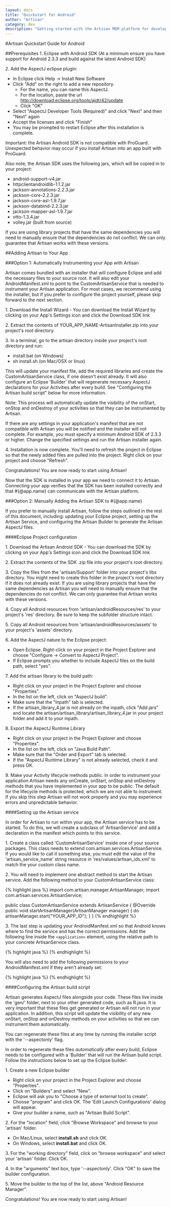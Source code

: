 ```yaml
---
layout: docs
title: "Quickstart for Android"
author: "Artisan"
category: dev
description: "Getting started with the Artisan MEM platform for developers."
---
```

#Artisan Quickstart Guide for Android

##Prerequisites
1\. Eclipse with Android SDK (At a minimum ensure you have support for Android 2.3.3 and build against the latest Android SDK)

2\. Add the AspectJ eclipse plugin:

* In Eclipse click Help -> Install New Software
* Click "Add" on the right to add a new repository.
  * For the name, you can name this AspectJ.
  * For the location, paste the url http://download.eclipse.org/tools/ajdt/42/update
  * Click "OK"
* Select "AspectJ Developer Tools (Required)" and click "Next" and then "Next" again
* Accept the licenses and click "Finish"
* You may be prompted to restart Eclipse after this installation is complete.

<div class="note note-important">
  <p>Important: the Artisan Android SDK is not compatible with ProGuard. Unexpected behavior may occur if you install Artisan into an app built with ProGuard.</p>
</div>

<div class="note note-hint">
  <p>Also note, the Artisan SDK uses the following jars, which will be copied in to your project:</p>
  <ul>
      <li>android-support-v4.jar</li>
      <li>httpclientandroidlib-1.1.2.jar</li>
      <li>jackson-annotations-2.2.3.jar</li>
      <li>jackson-core-2.2.3.jar</li>
      <li>jackson-core-asl-1.9.7.jar</li>
      <li>jackson-databind-2.2.3.jar</li>
      <li>jackson-mapper-asl-1.9.7.jar</li>
      <li>otto-1.3.4.jar</li>
      <li>volley.jar (built from source)</li>
  </ul>
  <p>If you are using library projects that have the same dependencies you will need to manually ensure that the dependencies do not conflict. We can only guarantee that Artisan works with these versions.</p>
</div>

##Adding Artisan to Your App

###Option 1: Automatically Instrumenting your App with Artisan

Artisan comes bundled with an installer that will configure Eclipse and add the necessary files to your source root. It will also edit your AndroidManifest.xml to point to the CustomArtisanService that is needed to instrument your Artisan application. For most cases, we recommend using the installer, but if you prefer to configure the project yourself, please skip forward to the next section.

1\. Download the Install Wizard - You can download the Install Wizard by clicking on your App's Settings icon and click the Download SDK link

2\. Extract the contents of YOUR_APP_NAME-ArtisanInstaller.zip into your project's root directory.

3\. In a terminal, go to the artisan directory inside your project's root directory and run:

* install.bat (on Windows)
* sh install.sh (on Mac/OSX or linux)

This will update your manifest file, add the required libraries and create the CustomArtisanService class, if one doesn't exist already. It will also configure an Eclipse 'Builder' that will regenerate necessary AspectJ declarations for your Activities after every build. See "Configuring the Artisan build script" below for more information.

Note: This process will automatically update the visibility of the onStart, onStop and onDestroy of your activities so that they can be instrumented by Artisan.

If there are any settings in your application's manifest that are not compatible with Artisan you will be notified and the installer will not complete. For example, you must specify a minimum Android SDK of 2.3.3 or higher. Change the specified settings and run the Artisan installer again.

4\. Installation is now complete. You'll need to refresh the project in Eclipse so that the newly added files are pulled into the project. Right click on your project and choose "Refresh".

Congratulations! You are now ready to start using Artisan!

Now that the SDK is installed in your app we need to connect it to Artisan. Connecting your app verifies that the SDK has been installed correctly and that #{@app.name} can communicate with the Artisan platform.

###Option 2: Manually Adding the Artisan SDK to #{@app.name}

If you prefer to manually install Artisan, follow the steps outlined in the rest of this document, including: updating your Eclipse project, setting up the Artisan Service, and configuring the Artisan Builder to generate the Artisan AspectJ files.

####Eclipse Project configuration

1\. Download the Artisan Android SDK - You can download the SDK by clicking on your App's Settings icon and click the Download SDK link

2\. Extract the contents of the SDK .zip file into your project's root directory.

3\. Copy the files from the 'artisan/Support' folder into your project's libs directory. You might need to create this folder in the project's root directory if it does not already exist. If you are using library projects that have the same dependencies as Artisan you will need to manually ensure that the dependencies do not conflict. We can only guarantee that Artisan works with these versions.

4\. Copy all Android resources from 'artisan/androidResources/res' to your project's 'res' directory. Be sure to keep the subfolder structure intact.

5\. Copy all Android resources from 'artisan/androidResources/assets' to your project's 'assets' directory.

6\. Add the AspectJ nature to the Eclipse project:

* Open Eclipse. Right-click on your project in the Project Explorer and choose "Configure -> Convert to AspectJ Project".
* If Eclipse prompts you whether to include AspectJ files on the build path, select "yes".

7\. Add the artisan library to the build path:


* Right click on your project in the Project Explorer and choose "Properties".
* In the list on the left, click on "AspectJ build".
* Make sure that the "Inpath" tab is selected.
* If the artisan_library_4.jar is not already on the inpath, click "Add jars" and locate the artisan/artisan_library/artisan_library_4.jar in your project folder and add it to your inpath.

8\. Export the AspectJ Runtime Library

* Right click on your project in the Project Explorer and choose "Properties".
* In the list on the left, click on "Java Build Path".
* Make sure that the "Order and Export" tab is selected.
* If the "AspectJ Runtime Library" is not already selected, check it and press OK.

9\. Make your Activity lifecycle methods public. In order to instrument your application Artisan needs any onCreate, onStart, onStop and onDestroy methods that you have implemented in your app to be public. The default for the lifecycle methods is protected, which we are not able to instrument. If you skip this step Artisan will not work properly and you may experience errors and unpredictable behavior.

####Setting up the Artisan service

In order for Artisan to run within your app, the Artisan service has to be started. To do this, we will create a subclass of 'ArtisanService' and add a declaration in the manifest which points to this service.

1\. Create a class called 'CustomArtisanService' inside one of your source packages. This class needs to extend com.artisan.services.ArtisanService. If you would like to call it something else, you must edit the value of the 'artisan_service_name' string resource in 'res/values/artisan_ids.xml' to match the your custom class name.

2\. You will need to implement one abstract method to start the Artisan service. Add the following method to your CustomArtisanService class:

{% highlight java %}
import com.artisan.manager.ArtisanManager;
import com.artisan.services.ArtisanService;

public class CustomArtisanService extends ArtisanService {
  @Override
  public void startArtisanManager(ArtisanManager manager) { do
    artisanManager.start("YOUR_APP_ID");
  }
}
{% endhighlight %}

3\. The last step is updating your AndroidManifest.xml so that Android knows where to find the service and has the correct permissions. Add the following line inside the `<application>` element, using the relative path to your concrete ArtisanService class.

{% highlight java %}
<service android:name=".path.to.my.CustomArtisanService"/>
{% endhighlight %}

You will also need to add the following permissions to your AndroidManifest.xml if they aren't already set:

{% highlight java %}
<uses-permission android:name="android.permission.READ_PHONE_STATE"/>
<uses-permission android:name="android.permission.GET_TASKS"/>
<uses-permission android:name="android.permission.WRITE_EXTERNAL_STORAGE"/>
<uses-permission android:name="android.permission.INTERNET"/>
<uses-permission android:name="android.permission.ACCESS_NETWORK_STATE"/>
{% endhighlight %}

####Configuring the Artisan build script

Artisan generates AspectJ files alongside your code. These files live inside the 'gen/' folder, next to your other generated code, such as R.java. It is very important that these files get generated or Artisan will not run in your application. In addition, this script will update the visibility of any new onStart, onStop and onDestroy methods on your activities so that we can instrument them automatically.

You can regenerate these files at any time by running the installer script with the '--aspectonly' flag.

In order to regenerate these files *automatically* after every build, Eclipse needs to be configured with a 'Builder' that will run the Artisan build script. Follow the instructions below to set up the Eclipse builder:

1\. Create a new Eclipse builder

* Right click on your project in the Project Explorer and choose "Properties".
* Click on "Builders" and select "New".
* Eclipse will ask you to "Choose a type of external tool to create".
* Choose "program" and click OK. The 'Edit Launch Configurations' dialog will appear.
* Give your builder a name, such as "Artisan Build Script".

2\. For the "location" field, click "Browse Workspace" and browse to your 'artisan' folder.

* On Mac/Linux, select **install.sh** and click OK.
* On Windows, select **install.bat** and click OK.

3\. For the "working directory" field, click on "browse workspace" and select your 'artisan' folder. Click OK.

4\. In the "arguments" text box, type '--aspectonly'. Click "OK" to save the builder configuration.

5\. Move the builder to the top of the list, above "Android Resource Manager".

Congratulations! You are now ready to start using Artisan!

